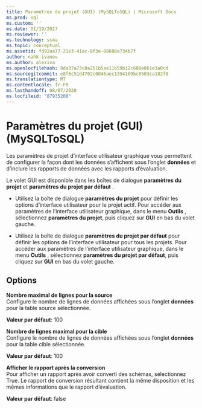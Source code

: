 ```yaml
---
title: Paramètres du projet (GUI) (MySQLToSQL) | Microsoft Docs
ms.prod: sql
ms.custom: ''
ms.date: 01/19/2017
ms.reviewer: ''
ms.technology: ssma
ms.topic: conceptual
ms.assetid: fd92aa77-21e3-41ac-8f3e-08608a734b7f
author: nahk-ivanov
ms.author: alexiva
ms.openlocfilehash: 8da37a73c0a251b5ae11b59b12c688e061e3a0cd
ms.sourcegitcommit: e8f6c51d4702c0046aec1394109bc0503ca182f0
ms.translationtype: MT
ms.contentlocale: fr-FR
ms.lasthandoff: 08/07/2020
ms.locfileid: "87935208"
---
```

# <a name="project-settings-gui--mysqltosql"></a>Paramètres du projet (GUI) (MySQLToSQL)
Les paramètres de projet d’interface utilisateur graphique vous permettent de configurer la façon dont les données s’affichent sous l’onglet **données** et d’inclure les rapports de données avec les rapports d’évaluation.  
  
Le volet GUI est disponible dans les boîtes de dialogue **paramètres du projet** et **paramètres du projet par défaut** .  
  
-   Utilisez la boîte de dialogue **paramètres du projet** pour définir les options d’interface utilisateur pour le projet actif. Pour accéder aux paramètres de l’interface utilisateur graphique, dans le menu **Outils** , sélectionnez **paramètres du projet**, puis cliquez sur **GUI** en bas du volet gauche.  
  
-   Utilisez la boîte de dialogue **paramètres du projet par défaut** pour définir les options de l’interface utilisateur pour tous les projets. Pour accéder aux paramètres de l’interface utilisateur graphique, dans le menu **Outils** , sélectionnez **paramètres du projet par défaut**, puis cliquez sur **GUI** en bas du volet gauche.  
  
## <a name="options"></a>Options  
**Nombre maximal de lignes pour la source**  
Configure le nombre de lignes de données affichées sous l’onglet **données** pour la table source sélectionnée.  
  
**Valeur par défaut**: 100  
  
**Nombre de lignes maximal pour la cible**  
Configure le nombre de lignes de données affichées sous l’onglet **données** pour la table cible sélectionnée.  
  
**Valeur par défaut**: 100  
  
**Afficher le rapport après la conversion**  
Pour afficher un rapport après avoir converti des schémas, sélectionnez True. Le rapport de conversion résultant contient la même disposition et les mêmes informations que le rapport d’évaluation.  
  
**Valeur par défaut**: false  
  
